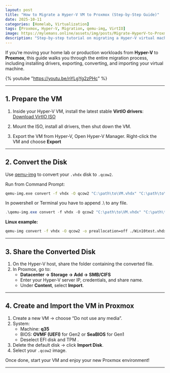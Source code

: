 ```yaml
---
layout: post
title: "How to Migrate a Hyper-V VM to Proxmox (Step-by-Step Guide)"
date: 2025-10-11
categories: [Homelab, Virtualization]
tags: [Proxmox, Hyper-V, Migration, qemu-img, VirtIO]
image: https://mylemans.online/assets/img/posts/Migrate-HyperV-to-Proxmox.png
description: "Step-by-step tutorial on migrating a Hyper-V virtual machine to Proxmox using qemu-img and VirtIO drivers."
---
```


If you’re moving your home lab or production workloads from **Hyper-V** to **Proxmox**, this guide walks you through the entire migration process, including installing drivers, exporting, converting, and importing your virtual machine.

{% youtube "https://youtu.be/nYLgYg2zPHc" %}

---

## 1. Prepare the VM

1. Inside your Hyper-V VM, install the latest stable **VirtIO drivers**:
   [Download VirtIO ISO](https://fedorapeople.org/groups/virt/virtio-win/direct-downloads/stable-virtio/virtio-win.iso)

2. Mount the ISO, install all drivers, then shut down the VM.

3. Export the VM from Hyper-V, Open Hyper-V Manager. Right-click the VM and choose **Export**


---

## 2. Convert the Disk

Use [qemu-img](https://cloudbase.it/qemu-img-windows/) to convert your `.vhdx` disk to `.qcow2`.

Run from Command Prompt:

```bash
qemu-img.exe convert -f vhdx -O qcow2 "C:\path\to\VM.vhdx" "C:\path\to\VM-converted.qcow2"
```

In powershell or Terminal you have to append .\ to any file.

```powershell
.\qemu-img.exe convert -f vhdx -O qcow2 "C:\path\to\VM.vhdx" "C:\path\to\VM-converted.qcow2"
```

**Linux example:**

```bash
qemu-img convert -f vhdx -O qcow2 -o preallocation=off ./Win10test.vhdx /var/lib/vz/images/101/Win10-converted.qcow2
```

---

## 3. Share the Converted Disk

1. On the Hyper-V host, share the folder containing the converted file.
2. In Proxmox, go to:
   - **Datacenter → Storage → Add → SMB/CIFS**
   - Enter your Hyper-V server IP, credentials, and share name.
   - Under **Content**, select **Import**.

---

## 4. Create and Import the VM in Proxmox

1. Create a new VM → choose “Do not use any media”.
2. System:
   - Machine: **q35**
   - BIOS: **OVMF (UEFI)** for Gen2 or **SeaBIOS** for Gen1
   - Deselect EFI disk and TPM .
3. Delete the default disk → click **Import Disk**.
4. Select your `.qcow2` image.

Once done, start your VM and enjoy your new Proxmox environment!

---
